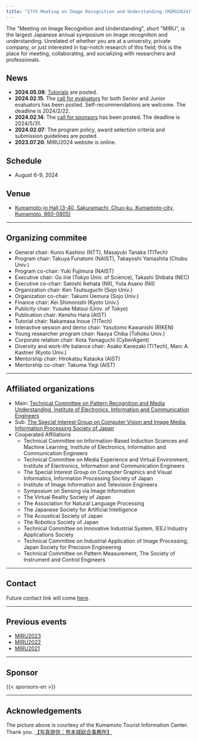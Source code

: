 ```yaml
---
title: "27th Meeting on Image Recognition and Understanding (MIRU2024)"
---
```


The "Meeting on Image Recognition and Understanding", short "MIRU", is the largest Japanese annual symposium on image recognition and understanding. Unrelated of whether you are at a university, private company, or just interested in top-notch research of this field; this is the place for meeting, collaborating, and socializing with researchers and professionals.

## News

- **2024.05.08**: [Tutorials](program/tutorial) are posted.
- **2024.02.15**: The [call for evaluators](https://docs.google.com/forms/d/1xExWYvtsQ63gnGZrymwKrslDcXBv_7d3apv0f1tJuq8/edit) for both Senior and Junior evaluators has been posted. Self-recommendations are welcome. The deadline is 2024/2/22.
- **2024.02.14**: The [call for sponsors](sponsor/) has been posted. The deadline is 2024/5/31.
- **2024.02.07**: The program policy, award selection criteria and submission guidelines are posted.
- **2023.07.20**: MIRU2024 website is online.

## Schedule

- August 6-9, 2024

## Venue

- [Kumamoto-jo Hall (3-40, Sakuramachi, Chuo-ku, Kumamoto-city, Kumamoto, 860-0805)](https://www.kumamoto-jo-hall.jp/en/)

---

## Organizing commitee
- General chair: Kunio Kashino (NTT), Masayuki Tanaka (TITech)
- Program chair: Takuya Funatomi (NAIST), Takayoshi Yamashita (Chubu Univ.)
- Program co-chair: Yuki Fujimura (NAIST)
- Executive chair: Go Irie (Tokyo Univ. of Science), Takashi Shibata (NEC)
- Executive co-chair: Satoshi Ikehata (NII), Yuta Asano (NII)
- Organization chair: Ken Tsutsuguchi (Sojo Univ.)
- Organization co-chair: Takumi Uemura (Sojo Univ.)
- Finance chair: Kei Shimonishi (Kyoto Univ.)
- Publicity chair: Yusuke Matsui (Univ. of Tokyo)
- Publication chair: Kensho Hara (AIST)
- Tutorial chair: Nakamasa Inoue (TITech)
- Interactive session and demo chair: Yasutomo Kawanishi (RIKEN)
- Young researcher program chair: Naoya Chiba (Tohoku Univ.)
- Corporate relation chair: Kota Yamaguchi (CyberAgent)
- Diversity and work-life balance chair: Asako Kanezaki (TITech), Marc A. Kastner (Kyoto Univ.)
- Mentorship chair: Hirokatsu Kataoka (AIST)
- Mentorship co-chair: Takuma Yagi (AIST)

---


## Affiliated organizations
- Main: [Technical Committee on Pattern Recognition and Media Understanding, Institute of Electronics, Information and Communication Engineers](https://www.ieice.org/iss/prmu/jpn/index.html)
- Sub: [The Special Interest Group on Computer Vision and Image Media, Information Processing Society of Japan](http://cvim.ipsj.or.jp/)
- Cooperated Affiliations
    - Technical Committee on Information-Based Induction Sciences and Machine Learning, Institute of Electronics, Information and Communication Engineers
    - Technical Committee on Media Experience and Virtual Environment, Institute of Electronics, Information and Communication Engineers
    - The Special Interest Group on Computer Graphics and Visual Informatics, Information Processing Society of Japan
    - Institute of Image Information and Television Engineers
    - Symposium on Sensing via Image Information
    - The Virtual Reality Society of Japan
    - The Association for Natural Language Processing
    - The Japanese Society for Artificial Intelligence
    - The Acoustical Society of Japan
    - The Robotics Society of Japan
    - Technical Committee on Innovative Industrial System, IEEJ Industry Applications Society
    - Technical Committee on Industrial Application of Image Processing, Japan Society for Precision Engineering
    - Technical Committee on Pattern Measurement, The Society of Instrument and Control Engineers

---

## Contact
Future contact link will come [here](https://forms.gle/NdqSrYM1DtYa15C66).

---

## Previous events
- [MIRU2023](http://cvim.ipsj.or.jp/MIRU2023/)
- [MIRU2022](https://sites.google.com/view/miru2022)
- [MIRU2021](http://cvim.ipsj.or.jp/MIRU2021/)

---

## Sponsor

{{< sponsors-en >}}

---

## Acknowledgements

The picture above is courtesy of the Kumamoto Tourist Information Center. Thank you. [【写真提供：熊本城総合事務所】](https://castle.kumamoto-guide.jp/galleries/guide.html)
